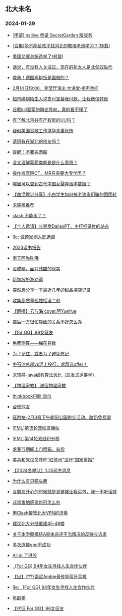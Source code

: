 ## 北大未名 
### 2024-01-29

+ [[申请] naiiive 申请 SecretGarden 版版务](https://bbs.pku.edu.cn/v2/post-read.php?bid=751&threadid=18743620)

+ [[合集]能不能给孩子找河北的教培老师学习？(转载)](https://bbs.pku.edu.cn/v2/post-read.php?bid=1&threadid=18743852)

+ [美国又要总统选举了(转载)](https://bbs.pku.edu.cn/v2/post-read.php?bid=1&threadid=18743654)

+ [话说，有没有人关注过，现在的犹太人是北匈奴后代](https://bbs.pku.edu.cn/v2/post-read.php?bid=155&threadid=18737226)

+ [救命！德园鸡排饭是面做的？](https://bbs.pku.edu.cn/v2/post-read.php?bid=138&threadid=18743663)

+ [2月14日19:00，李莹厅演出 大讲堂·相声空间](https://bbs.pku.edu.cn/v2/post-read.php?bid=222&threadid=18744021)

+ [超市碰到陌生人说支付宝替我付款，让我微信转账](https://bbs.pku.edu.cn/v2/post-read.php?bid=1431&threadid=18743995)

+ [谷歌kill妻案的舆论导向，真的看不懂了](https://bbs.pku.edu.cn/v2/post-read.php?bid=104&threadid=18743791)

+ [有了解北京共有产权房的UU吗？](https://bbs.pku.edu.cn/v2/post-read.php?bid=468&threadid=18743641)

+ [疑似美国谷歌工作清华夫妻死伤](https://bbs.pku.edu.cn/v2/post-read.php?bid=104&threadid=18741336)

+ [请问有在湖北的校友吗？](https://bbs.pku.edu.cn/v2/post-read.php?bid=450&threadid=18672192)

+ [提醒：不要买港股](https://bbs.pku.edu.cn/v2/post-read.php?bid=249&threadid=18743772)

+ [没太理解菀菀类卿是是什么意思？](https://bbs.pku.edu.cn/v2/post-read.php?bid=606&threadid=18743944)

+ [操作校医院CT、MR只需要大专学历？](https://bbs.pku.edu.cn/v2/post-read.php?bid=244&threadid=18743438)

+ [哪里可以查到古代中国女婴存活率数据？](https://bbs.pku.edu.cn/v2/post-read.php?bid=606&threadid=18743632)

+ [【血泪教训分享】小白学生如何被老油条们骗的团团转](https://bbs.pku.edu.cn/v2/post-read.php?bid=1361&threadid=18742966)

+ [求装机推荐](https://bbs.pku.edu.cn/v2/post-read.php?bid=1361&threadid=18743691)

+ [clash 不能用了？](https://bbs.pku.edu.cn/v2/post-read.php?bid=209&threadid=18733420)

+ [【个人邀请】长期发DajiaoPT，主打纪录片的站点](https://bbs.pku.edu.cn/v2/post-read.php?bid=209&threadid=18629063)

+ [Re: 做题家刚入职选调](https://bbs.pku.edu.cn/v2/post-read.php?bid=53&threadid=18743625)

+ [2023读书报告](https://bbs.pku.edu.cn/v2/post-read.php?bid=53&threadid=18734220)

+ [南无阿弥陀佛](https://bbs.pku.edu.cn/v2/post-read.php?bid=10&threadid=18732014)

+ [没成精，面对残酷的现实](https://bbs.pku.edu.cn/v2/post-read.php?bid=10&threadid=18743231)

+ [新加坡旅游劝退](https://bbs.pku.edu.cn/v2/post-read.php?bid=94&threadid=18743184)

+ [突然想分享一下最近几年的甜品探店记录](https://bbs.pku.edu.cn/v2/post-read.php?bid=90&threadid=18136671)

+ [收集高质量孤独摇滚二创](https://bbs.pku.edu.cn/v2/post-read.php?bid=108&threadid=18436377)

+ [【翻唱】云与海 cover.阿YueYue](https://bbs.pku.edu.cn/v2/post-read.php?bid=79&threadid=18741758)

+ [婚后一方很忙导致的关系不好怎么办](https://bbs.pku.edu.cn/v2/post-read.php?bid=36&threadid=18743963)

+ [【for GG】99女征友](https://bbs.pku.edu.cn/v2/post-read.php?bid=167&threadid=18743712)

+ [免费测算——梅花易数](https://bbs.pku.edu.cn/v2/post-read.php?bid=103&threadid=18665661)

+ [为了记住，或者为了避免忘记](https://bbs.pku.edu.cn/v2/post-read.php?bid=361&threadid=18731454)

+ [中石油总部vs沪上投行，求帮选offer！](https://bbs.pku.edu.cn/v2/post-read.php?bid=99&threadid=18743792)

+ [求辅导-java编程算法优化（启发式运筹学）](https://bbs.pku.edu.cn/v2/post-read.php?bid=419&threadid=18743713)

+ [【物理家教】 诚征物理家教](https://bbs.pku.edu.cn/v2/post-read.php?bid=419&threadid=18743895)

+ [thinkbook电脑 询价](https://bbs.pku.edu.cn/v2/post-read.php?bid=71&threadid=18743882)

+ [台球球友](https://bbs.pku.edu.cn/v2/post-read.php?bid=199&threadid=18743655)

+ [征跑友-2月3号下午朝阳公园跑步活动，酸奶免费喝](https://bbs.pku.edu.cn/v2/post-read.php?bid=861&threadid=18743148)

+ [[FML]第15轮双线直播帖](https://bbs.pku.edu.cn/v2/post-read.php?bid=519&threadid=18743607)

+ [[FML]第14轮双线积分榜](https://bbs.pku.edu.cn/v2/post-read.php?bid=519&threadid=18743606)

+ [求春节期间上门喂猫，有偿](https://bbs.pku.edu.cn/v2/post-read.php?bid=783&threadid=18743721)

+ [美共和党议员呼吁“红蓝州”进行“国家离婚”](https://bbs.pku.edu.cn/v2/post-read.php?bid=1217&threadid=18743972)

+ [【2024冬攀队】1.25前方消息](https://bbs.pku.edu.cn/v2/post-read.php?bid=224&threadid=18743977)

+ [为什么有只猫头鹰](https://bbs.pku.edu.cn/v2/post-read.php?bid=224&threadid=18733467)

+ [女朋友开心的时候就是发链接让我买包，我一不听话就](https://bbs.pku.edu.cn/v2/post-read.php?bid=690&threadid=18743821)

+ [非常害怕感染新冠怎么办](https://bbs.pku.edu.cn/v2/post-read.php?bid=690&threadid=18743866)

+ [用Clash接管北大VPN的流量](https://bbs.pku.edu.cn/v2/post-read.php?bid=668&threadid=18595480)

+ [建议北大分批重建45-48楼](https://bbs.pku.edu.cn/v2/post-read.php?bid=438&threadid=18743839)

+ [关于本学期概统A期末总评不当情况的反映与诉求](https://bbs.pku.edu.cn/v2/post-read.php?bid=438&threadid=18737942)

+ [多次连接vpn不成功](https://bbs.pku.edu.cn/v2/post-read.php?bid=668&threadid=18743945)

+ [All in 了港股](https://bbs.pku.edu.cn/v2/post-read.php?bid=249&threadid=18743536)

+ [  [For GG] 94年女生寻找人生合作伙伴](https://bbs.pku.edu.cn/v2/post-read.php?bid=167&threadid=18744091)

+ [【出】????️索尼Ambie骨传导蓝牙耳机](https://bbs.pku.edu.cn/v2/post-read.php?bid=71&threadid=18671429)

+ [Re:   [For GG] 94年女生寻找人生合作伙伴](https://bbs.pku.edu.cn/v2/post-read.php?bid=167&threadid=18744091)

+ [年龄差](https://bbs.pku.edu.cn/v2/post-read.php?bid=52&threadid=18743324)

+ [【代征 For GG】96女征友](https://bbs.pku.edu.cn/v2/post-read.php?bid=167&threadid=18743990)

